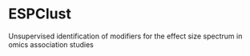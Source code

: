 # ESPClust
Unsupervised identification of modifiers for the effect size spectrum in omics association studies
